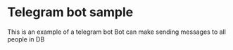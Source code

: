 # Telegram bot sample

This is an example of a telegram bot
Bot can make sending messages to all people in DB
